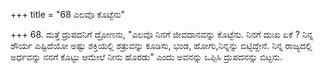 +++
title = "68 ಎಲವೊ ಕೊಟ್ಟೆನು"

+++
68. ಮತ್ತೆ ದ್ರುಪದನಿಗೆ ದ್ರೋಣನು, "ಎಲವೊ ನಿನಗೆ ಜೀವದಾನವನ್ನು ಕೊಟ್ಟೆನು. ನಿನಗೆ ದುಃಖ ಏಕೆ ? ನಿನ್ನ ಶೌರ್ಯ ಎಷ್ಟಿದೆಯೋ ಅಷ್ಟು ಶಕ್ತಿಯಲ್ಲಿ ಶತ್ರುವನ್ನು ಕೂಡಿಸು, ಭಂಡ, ಹೋಗು,ನಿನ್ನನ್ನು ಬಿಟ್ಟಿದ್ದೇನೆ.  ನಿನ್ನ ರಾಜ್ಯದಲ್ಲಿ ಅರ್ಧವನ್ನು ನನಗೆ ಕೊಟ್ಟು ಆಮೇಲೆ ನೀನು ಹೊರಡು" ಎಂದು ಅವನನ್ನು ಒಪ್ಪಿಸಿ ದ್ರುಪದನನ್ನು ಬಿಟ್ಟನು.